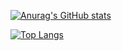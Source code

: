[![Anurag's GitHub stats](https://github-readme-stats.vercel.app/api?username=MarcioTomaz&show_icons=true&theme=midnight-purple)](https://github.com/MarcioTomaz/github-readme-stats)

[![Top Langs](https://github-readme-stats.vercel.app/api/top-langs/?username=MarcioTomaz&layout=compact&theme=midnight-purple)](https://github.com/MarcioTomaz/github-readme-stats)
